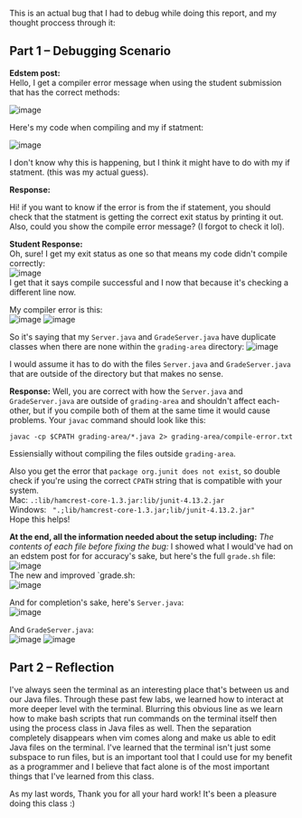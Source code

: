 This is an actual bug that I had to debug while doing this report, and my thought proccess through it: 

Part 1 – Debugging Scenario
---
**Edstem post:**    
Hello, I get a compiler error message when using the student submission that has the correct methods: 

![image](https://github.com/Passing-by-github/Lab-Report-5/assets/130006613/8b1d6740-c5ff-4790-839f-a7ce09d471b8)

Here's my code when compiling and my if statment: 

![image](https://github.com/Passing-by-github/Lab-Report-5/assets/130006613/2d6e261a-3350-40f7-8894-b8b6a8026105)

I don't know why this is happening, but I think it might have to do with my if statment. (this was my actual guess). 

**Response:**

Hi! if you want to know if the error is from the if statement, you should check that the statment is getting the correct exit status by printing it out. Also, could you show the compile error message? (I forgot to check it lol).   

**Student Response:**    
Oh, sure! I get my exit status as one so that means my code didn't compile correctly:   
![image](https://github.com/Passing-by-github/Lab-Report-5/assets/130006613/4edd6d37-8ebe-41ba-acb5-8ad359f1105e)    
I get that it says compile successful and I now that because it's checking a different line now. 

My compiler error is this:   
![image](https://github.com/Passing-by-github/Lab-Report-5/assets/130006613/0b4858f7-23ea-49fc-b89e-5c06399c4651)
![image](https://github.com/Passing-by-github/Lab-Report-5/assets/130006613/83463c03-1acf-4ae3-b3df-32372f13fb1b)


So it's saying that my `Server.java` and `GradeServer.java` have duplicate classes when there are none within the `grading-area` directory:
![image](https://github.com/Passing-by-github/Lab-Report-5/assets/130006613/5e5e96a4-c2a4-4b7f-b95b-30ab58c272c7)   

I would assume it has to do with the files `Server.java` and `GradeServer.java` that are outside of the directory but that makes no sense. 

**Response:**
Well, you are correct with how the `Server.java` and `GradeServer.java` are outside of `grading-area` and shouldn't affect each-other, but if you compile both of them at the same time it would cause problems. Your `javac` command should look like this: 

`javac -cp $CPATH grading-area/*.java 2> grading-area/compile-error.txt`   

Essiensially without compiling the files outside `grading-area`.  

Also you get the error that `package org.junit does not exist`, so double check if you're using the correct `CPATH` string that is compatible with your system.    
Mac: `.:lib/hamcrest-core-1.3.jar:lib/junit-4.13.2.jar`   
Windows: ` ".;lib/hamcrest-core-1.3.jar;lib/junit-4.13.2.jar"`  
Hope this helps! 

**At the end, all the information needed about the setup including:**
*The contents of each file before fixing the bug:*
I showed what I would've had on an edstem post for for accuracy's sake, but here's the full `grade.sh` file:       
![image](https://github.com/Passing-by-github/Lab-Report-5/assets/130006613/9e78093e-1449-49fc-b1c6-20e2ba9c2d6c)    
The new and improved `grade.sh:  
![image](https://github.com/Passing-by-github/Lab-Report-5/assets/130006613/08d1dde8-5d22-4a87-bd04-4c37e0e56972)  

 
And for completion's sake, here's `Server.java`:   
![image](https://github.com/Passing-by-github/Lab-Report-5/assets/130006613/86413607-55ee-4bb3-b9f9-850a3f7773f2)                  

And `GradeServer.java`:    
![image](https://github.com/Passing-by-github/Lab-Report-5/assets/130006613/99c6982f-0b1b-4b20-ae86-09936a1050fa)
![image](https://github.com/Passing-by-github/Lab-Report-5/assets/130006613/38b0b7ff-eb72-42d8-9dd4-ffb9f4048d13)       

Part 2 – Reflection
---


I've always seen the terminal as an interesting place that's between us and our Java files. Through these past few labs, we learned how to interact at more deeper level with the terminal. Blurring this obvious line as we learn how to make bash scripts that run commands on the terminal itself then using the process class in Java files as well. Then the separation completely disappears when vim comes along and make us able to edit Java files on the terminal. I've learned that the terminal isn't just some subspace to run files, but is an important tool that I could use for my benefit as a programmer and I believe that fact alone is of the most important things that I've learned from this class.     

As my last words, Thank you for all your hard work! It's been a pleasure doing this class :)
